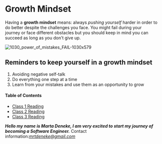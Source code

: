 # Growth Mindset
Having a **growth mindset** means: always *pushing yourself* harder in order to do better despite the challenges you face. You might fail during your journey or face different obstacles but you should keep in mind you can succeed as long as you don't give up.

![1030_power_of_mistakes_FAIL-1030x579](https://user-images.githubusercontent.com/94331519/142051549-fabf080d-853c-414a-b55c-6547a9af6394.jpeg)

## Reminders to keep yourself in a growth mindset
1. Avoiding negative self-talk
2. Do everything one step at a time
3. Learn from your mistakes and use them as an opportunity to grow

#### Table of Contents
- [Class 1 Reading](class1.md)
- [Class 2 Reading](class2.md)
- [Class 3 Reading](class3.md)

***Hello my name is Marta Deneke, I am very excited to start my journey of becoming a Software Engineer.***
 Contact information:*mrtdeneke@gmail.com*
